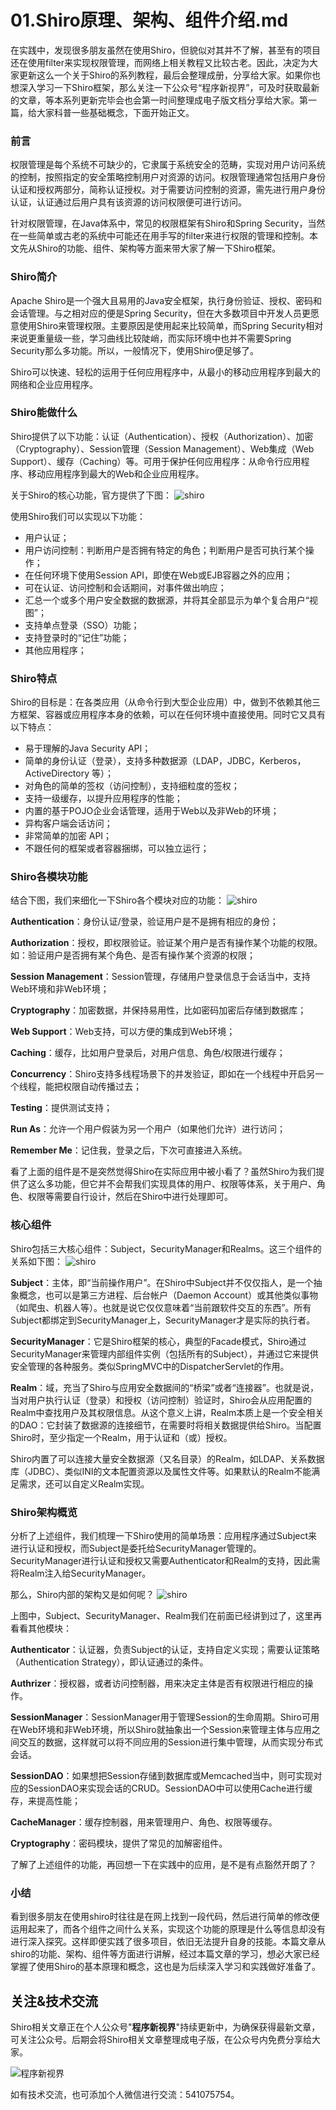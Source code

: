 # 01.Shiro原理、架构、组件介绍.md

在实践中，发现很多朋友虽然在使用Shiro，但貌似对其并不了解，甚至有的项目还在使用filter来实现权限管理，而网络上相关教程又比较古老。因此，决定为大家更新这么一个关于Shiro的系列教程，最后会整理成册，分享给大家。如果你也想深入学习一下Shiro框架，那么关注一下公众号“程序新视界”，可及时获取最新的文章，等本系列更新完毕会也会第一时间整理成电子版文档分享给大家。第一篇，给大家科普一些基础概念，下面开始正文。

### 前言

权限管理是每个系统不可缺少的，它隶属于系统安全的范畴，实现对用户访问系统的控制，按照指定的安全策略控制用户对资源的访问。权限管理通常包括用户身份认证和授权两部分，简称认证授权。对于需要访问控制的资源，需先进行用户身份认证，认证通过后用户具有该资源的访问权限便可进行访问。

针对权限管理，在Java体系中，常见的权限框架有Shiro和Spring Security，当然在一些简单或古老的系统中可能还在用手写的filter来进行权限的管理和控制。本文先从Shiro的功能、组件、架构等方面来带大家了解一下Shiro框架。

### Shiro简介

Apache Shiro是一个强大且易用的Java安全框架，执行身份验证、授权、密码和会话管理。与之相对应的便是Spring Security，但在大多数项目中开发人员更愿意使用Shiro来管理权限。主要原因是使用起来比较简单，而Spring Security相对来说更重量级一些，学习曲线比较陡峭，而实际环境中也并不需要Spring Security那么多功能。所以，一般情况下，使用Shiro便足够了。

Shiro可以快速、轻松的运用于任何应用程序中，从最小的移动应用程序到最大的网络和企业应用程序。

### Shiro能做什么

Shiro提供了以下功能：认证（Authentication）、授权（Authorization）、加密（Cryptography）、Session管理（Session Management）、Web集成（Web Support）、缓存（Caching）等。可用于保护任何应用程序：从命令行应用程序、移动应用程序到最大的Web和企业应用程序。

关于Shiro的核心功能，官方提供了下图：
![shiro](http://www.choupangxia.com/wp-content/uploads/2021/01/shiro-01.jpg)

使用Shiro我们可以实现以下功能：
- 用户认证；
- 用户访问控制：判断用户是否拥有特定的角色；判断用户是否可执行某个操作；
- 在任何环境下使用Session API，即使在Web或EJB容器之外的应用；
- 可在认证、访问控制和会话期间，对事件做出响应；
- 汇总一个或多个用户安全数据的数据源，并将其全部显示为单个复合用户“视图”；
- 支持单点登录（SSO）功能；
- 支持登录时的“记住”功能；
- 其他应用程序；

### Shiro特点

Shiro的目标是：在各类应用（从命令行到大型企业应用）中，做到不依赖其他三方框架、容器或应用程序本身的依赖，可以在任何环境中直接使用。同时它又具有以下特点：

- 易于理解的Java Security API；
- 简单的身份认证（登录），支持多种数据源（LDAP，JDBC，Kerberos，ActiveDirectory 等）；
- 对角色的简单的签权（访问控制），支持细粒度的签权；
- 支持一级缓存，以提升应用程序的性能；
- 内置的基于POJO企业会话管理，适用于Web以及非Web的环境；
- 异构客户端会话访问；
- 非常简单的加密 API；
- 不跟任何的框架或者容器捆绑，可以独立运行；

### Shiro各模块功能

结合下图，我们来细化一下Shiro各个模块对应的功能：
![shiro](http://www.choupangxia.com/wp-content/uploads/2021/01/shiro-01.jpg)

**Authentication**：身份认证/登录，验证用户是不是拥有相应的身份；

**Authorization**：授权，即权限验证。验证某个用户是否有操作某个功能的权限。如：验证用户是否拥有某个角色、是否有操作某个资源的权限；

**Session Management**：Session管理，存储用户登录信息于会话当中，支持Web环境和非Web环境；

**Cryptography**：加密数据，并保持易用性，比如密码加密后存储到数据库；

**Web Support**：Web支持，可以方便的集成到Web环境；

**Caching**：缓存，比如用户登录后，对用户信息、角色/权限进行缓存；

**Concurrency**：Shiro支持多线程场景下的并发验证，即如在一个线程中开启另一个线程，能把权限自动传播过去；

**Testing**：提供测试支持；

**Run As**：允许一个用户假装为另一个用户（如果他们允许）进行访问；

**Remember Me**：记住我，登录之后，下次可直接进入系统。

看了上面的组件是不是突然觉得Shiro在实际应用中被小看了？虽然Shiro为我们提供了这么多功能，但它并不会帮我们实现具体的用户、权限等体系，关于用户、角色、权限等需要自行设计，然后在Shiro中进行处理即可。

### 核心组件

Shiro包括三大核心组件：Subject，SecurityManager和Realms。这三个组件的关系如下图：
![shiro](http://www.choupangxia.com/wp-content/uploads/2021/01/shiro-02.jpg)

**Subject**：主体，即“当前操作用户”。在Shiro中Subject并不仅仅指人，是一个抽象概念，也可以是第三方进程、后台帐户（Daemon Account）或其他类似事物（如爬虫、机器人等）。也就是说它仅仅意味着“当前跟软件交互的东西”。所有Subject都绑定到SecurityManager上，SecurityManager才是实际的执行者。

**SecurityManager**：它是Shiro框架的核心，典型的Facade模式，Shiro通过SecurityManager来管理内部组件实例（包括所有的Subject），并通过它来提供安全管理的各种服务。类似SpringMVC中的DispatcherServlet的作用。

**Realm**：域，充当了Shiro与应用安全数据间的“桥梁”或者“连接器”。也就是说，当对用户执行认证（登录）和授权（访问控制）验证时，Shiro会从应用配置的Realm中查找用户及其权限信息。从这个意义上讲，Realm本质上是一个安全相关的DAO：它封装了数据源的连接细节，在需要时将相关数据提供给Shiro。当配置Shiro时，至少指定一个Realm，用于认证和（或）授权。

Shiro内置了可以连接大量安全数据源（又名目录）的Realm，如LDAP、关系数据库（JDBC）、类似INI的文本配置资源以及属性文件等。如果默认的Realm不能满足需求，还可以自定义Realm实现。

### Shiro架构概览

分析了上述组件，我们梳理一下Shiro使用的简单场景：应用程序通过Subject来进行认证和授权，而Subject是委托给SecurityManager管理的。SecurityManager进行认证和授权又需要Authenticator和Realm的支持，因此需将Realm注入给SecurityManager。

那么，Shiro内部的架构又是如何呢？
![shiro](http://www.choupangxia.com/wp-content/uploads/2021/01/shiro-03.jpg)

上图中，Subject、SecurityManager、Realm我们在前面已经讲到过了，这里再看看其他模块：

**Authenticator**：认证器，负责Subject的认证，支持自定义实现；需要认证策略（Authentication Strategy），即认证通过的条件。

**Authrizer**：授权器，或者访问控制器，用来决定主体是否有权限进行相应的操作。

**SessionManager**：SessionManager用于管理Session的生命周期。Shiro可用在Web环境和非Web环境，所以Shiro就抽象出一个Session来管理主体与应用之间交互的数据，这样就可以将不同应用的Session进行集中管理，从而实现分布式会话。

**SessionDAO**：如果想把Session存储到数据库或Memcached当中，则可实现对应的SessionDAO来实现会话的CRUD。SessionDAO中可以使用Cache进行缓存，来提高性能；

**CacheManager**：缓存控制器，用来管理用户、角色、权限等缓存。

**Cryptography**：密码模块，提供了常见的加解密组件。

了解了上述组件的功能，再回想一下在实践中的应用，是不是有点豁然开朗了？

### 小结

看到很多朋友在使用shiro时往往是在网上找到一段代码，然后进行简单的修改便运用起来了，而各个组件之间什么关系，实现这个功能的原理是什么等信息却没有进行深入探究。这样即便实践了很多项目，依旧无法提升自身的技能。本篇文章从shiro的功能、架构、组件等方面进行讲解，经过本篇文章的学习，想必大家已经掌握了使用Shiro的基本原理和概念，这也是为后续深入学习和实践做好准备了。

## 关注&技术交流

Shiro相关文章正在个人公众号"**程序新视界**"持续更新中，为确保获得最新文章，可关注公众号。后期会将Shiro相关文章整理成电子版，在公众号内免费分享给大家。

![程序新视界](https://www.choupangxia.com/wp-content/uploads/2019/07/weixin.jpg)

如有技术交流，也可添加个人微信进行交流：541075754。


